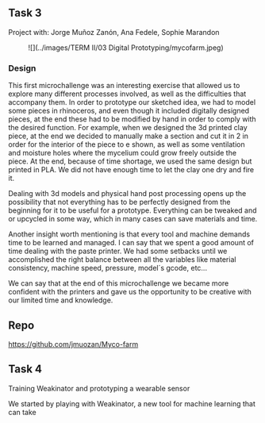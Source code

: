 ## Task 3

Project with: Jorge Muñoz Zanón, Ana Fedele, Sophie Marandon



<figure markdown>
  ![](../images/TERM II/03 Digital Prototyping/mycofarm.jpeg)
</figure>

### Design

This first microchallenge was an interesting exercise that allowed us to explore many different processes involved, as well as the difficulties that accompany them. In order to prototype our sketched idea, we had to model some pieces in rhinoceros, and even though it included digitally designed pieces, at the end these had to be modified by hand in order to comply with the desired function. For example, when we designed the 3d printed clay piece, at the end we decided to manually make a section and cut it in 2 in order for the interior of the piece to e shown, as well as some ventilation and moisture holes where the mycelium could grow freely outside the piece.
At the end, because of time shortage, we used the same design but printed in PLA. We did not have enough time to let the clay one dry and fire it.

Dealing with 3d models and physical hand post processing opens up the possibility that not everything has to be perfectly designed from the beginning for it to be useful for a prototype. Everything can be tweaked and or upcycled in some way, which in many cases can save materials and time.

Another insight worth mentioning is that every tool and machine demands time to be learned and managed. I can say that we spent a good amount of time dealing with the paste printer. We had some setbacks until we accomplished the right balance between all the variables like material consistency, machine speed, pressure, model´s gcode, etc...

We can say that at the end of this microchallenge we became more confident with the printers and gave us the opportunity to be creative with our limited time and knowledge.  


## Repo
https://github.com/jmuozan/Myco-farm

## Task 4

Training Weakinator and prototyping a wearable sensor 

We started by playing with Weakinator, a new tool for machine learning that can take 

















